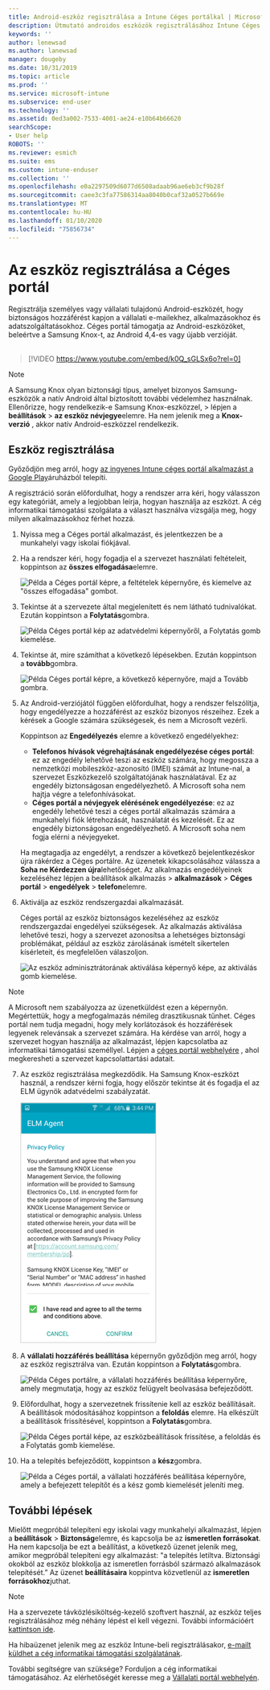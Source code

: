 ```yaml
---
title: Android-eszköz regisztrálása a Intune Céges portálkal | Microsoft Docs
description: Útmutató androidos eszközök regisztrálásához Intune Céges portál
keywords: ''
author: lenewsad
ms.author: lanewsad
manager: dougeby
ms.date: 10/31/2019
ms.topic: article
ms.prod: ''
ms.service: microsoft-intune
ms.subservice: end-user
ms.technology: ''
ms.assetid: 0ed3a002-7533-4001-ae24-e10b64b66620
searchScope:
- User help
ROBOTS: ''
ms.reviewer: esmich
ms.suite: ems
ms.custom: intune-enduser
ms.collection: ''
ms.openlocfilehash: e0a2297509d6077d6508adaab96ae6eb3cf9b28f
ms.sourcegitcommit: caee3c3fa77586314aa8040b0caf32a0527b669e
ms.translationtype: MT
ms.contentlocale: hu-HU
ms.lasthandoff: 01/10/2020
ms.locfileid: "75856734"
---
```

# <a name="enroll-your-device-with-company-portal"></a>Az eszköz regisztrálása a Céges portál  
Regisztrálja személyes vagy vállalati tulajdonú Android-eszközét, hogy biztonságos hozzáférést kapjon a vállalati e-mailekhez, alkalmazásokhoz és adatszolgáltatásokhoz. Céges portál támogatja az Android-eszközöket, beleértve a Samsung Knox-t, az Android 4,4-es vagy újabb verzióját.  
</br>
> [!VIDEO https://www.youtube.com/embed/k0Q_sGLSx6o?rel=0]

> [!NOTE]
> A Samsung Knox olyan biztonsági típus, amelyet bizonyos Samsung-eszközök a natív Android által biztosított további védelemhez használnak. Ellenőrizze, hogy rendelkezik-e Samsung Knox-eszközzel, > lépjen a **beállítások** > **az eszköz névjegye**elemre. Ha nem jelenik meg a **Knox-verzió** , akkor natív Android-eszközzel rendelkezik.

## <a name="enroll-device"></a>Eszköz regisztrálása  
Győződjön meg arról, hogy [az ingyenes Intune céges portál alkalmazást a Google Play](https://play.google.com/store/apps/details?id=com.microsoft.windowsintune.companyportal)áruházból telepíti. 

A regisztráció során előfordulhat, hogy a rendszer arra kéri, hogy válasszon egy kategóriát, amely a legjobban leírja, hogyan használja az eszközt. A cég informatikai támogatási szolgálata a választ használva vizsgálja meg, hogy milyen alkalmazásokhoz férhet hozzá.  

1. Nyissa meg a Céges portál alkalmazást, és jelentkezzen be a munkahelyi vagy iskolai fiókjával.  

2. Ha a rendszer kéri, hogy fogadja el a szervezet használati feltételeit, koppintson az **összes elfogadása**elemre.  

   ![Példa a Céges portál képre, a feltételek képernyőre, és kiemelve az "összes elfogadása" gombot.](./media/accept-terms-1911.png)  


3. Tekintse át a szervezete által megjelenített és nem látható tudnivalókat. Ezután koppintson a **Folytatás**gombra.


    ![Példa Céges portál kép az adatvédelmi képernyőről, a Folytatás gomb kiemelése.](./media/android-privacy-screen-1911.png)  
4. Tekintse át, mire számíthat a következő lépésekben. Ezután koppintson a **tovább**gombra.  

    ![Példa Céges portál képre, a következő képernyőre, majd a Tovább gombra.](./media/android-whats-next-1911.png)  


5. Az Android-verziójától függően előfordulhat, hogy a rendszer felszólítja, hogy engedélyezze a hozzáférést az eszköz bizonyos részeihez. Ezek a kérések a Google számára szükségesek, és nem a Microsoft vezérli.  

    Koppintson az **Engedélyezés** elemre a következő engedélyekhez:  
    * **Telefonos hívások végrehajtásának engedélyezése céges portál**: ez az engedély lehetővé teszi az eszköz számára, hogy megossza a nemzetközi mobileszköz-azonosító (IMEI) számát az Intune-nal, a szervezet Eszközkezelő szolgáltatójának használatával. Ez az engedély biztonságosan engedélyezhető. A Microsoft soha nem hajtja végre a telefonhívásokat.  
    * **Céges portál a névjegyek elérésének engedélyezése**: ez az engedély lehetővé teszi a céges portál alkalmazás számára a munkahelyi fiók létrehozását, használatát és kezelését.  Ez az engedély biztonságosan engedélyezhető. A Microsoft soha nem fogja elérni a névjegyeket. 

    Ha megtagadja az engedélyt, a rendszer a következő bejelentkezéskor újra rákérdez a Céges portálre. Az üzenetek kikapcsolásához válassza a **Soha ne Kérdezzen újra**lehetőséget. Az alkalmazás engedélyeinek kezeléséhez lépjen a beállítások alkalmazás > **alkalmazások** > **Céges portál** > **engedélyek** > **telefon**elemre.  

6. Aktiválja az eszköz rendszergazdai alkalmazását. 

    Céges portál az eszköz biztonságos kezeléséhez az eszköz rendszergazdai engedélyei szükségesek. Az alkalmazás aktiválása lehetővé teszi, hogy a szervezet azonosítsa a lehetséges biztonsági problémákat, például az eszköz zárolásának ismételt sikertelen kísérleteit, és megfelelően válaszoljon.  

    ![Az eszköz adminisztrátorának aktiválása képernyő képe, az aktiválás gomb kiemelése.](./media/activate-device-administrator-1911.png)  

> [!NOTE]
> A Microsoft nem szabályozza az üzenetküldést ezen a képernyőn. Megértettük, hogy a megfogalmazás némileg drasztikusnak tűnhet. Céges portál nem tudja megadni, hogy mely korlátozások és hozzáférések legyenek relevánsak a szervezet számára. Ha kérdése van arról, hogy a szervezet hogyan használja az alkalmazást, lépjen kapcsolatba az informatikai támogatási személlyel. Lépjen a [céges portál webhelyére](https://go.microsoft.com/fwlink/?linkid=2010980) , ahol megkeresheti a szervezet kapcsolattartási adatait.  


7. Az eszköz regisztrálása megkezdődik. Ha Samsung Knox-eszközt használ, a rendszer kérni fogja, hogy először tekintse át és fogadja el az ELM ügynök adatvédelmi szabályzatát.   

    ![Példa a Samsung Knox adatvédelmi szabályzat képernyőre, amely megjelenik a regisztráció során.](./media/and-enroll-7-knox-privacy-policy.png)  

8. A **vállalati hozzáférés beállítása** képernyőn győződjön meg arról, hogy az eszköz regisztrálva van. Ezután koppintson a **Folytatás**gombra.  

    ![Példa Céges portálre, a vállalati hozzáférés beállítása képernyőre, amely megmutatja, hogy az eszköz felügyelt beolvasása befejeződött.](./media/update-settings-1911.png)  

9. Előfordulhat, hogy a szervezetnek frissítenie kell az eszköz beállításait. A beállítások módosításához koppintson a **feloldás** elemre. Ha elkészült a beállítások frissítésével, koppintson a **Folytatás**gombra.  

   ![Példa Céges portál képe, az eszközbeállítások frissítése, a feloldás és a Folytatás gomb kiemelése.](./media/resolve-settings-1911.png)  

10. Ha a telepítés befejeződött, koppintson a **kész**gombra.    

    ![Példa a Céges portál, a vállalati hozzáférés beállítása képernyőre, amely a befejezett telepítőt és a kész gomb kiemelését jeleníti meg.](./media/android-enrollment-done-1911.png) 

## <a name="next-steps"></a>További lépések  

Mielőtt megpróbál telepíteni egy iskolai vagy munkahelyi alkalmazást, lépjen a **beállítások** > **Biztonság**elemre, és kapcsolja be az **ismeretlen forrásokat**. Ha nem kapcsolja be ezt a beállítást, a következő üzenet jelenik meg, amikor megpróbál telepíteni egy alkalmazást: "a telepítés letiltva. Biztonsági okokból az eszköz blokkolja az ismeretlen forrásból származó alkalmazások telepítését.” Az üzenet **beállításaira** koppintva közvetlenül az **ismeretlen forrásokhoz**juthat.  

> [!Note]
> Ha a szervezete távközlésiköltség-kezelő szoftvert használ, az eszköz teljes regisztrálásához még néhány lépést el kell végezni. További információért [kattintson ide](enroll-your-device-with-telecom-expense-management-android.md).

Ha hibaüzenet jelenik meg az eszköz Intune-beli regisztrálásakor, [e-mailt küldhet a cég informatikai támogatási szolgálatának](send-logs-to-your-it-admin-by-email-android.md).  

További segítségre van szüksége? Forduljon a cég informatikai támogatásához. Az elérhetőségét keresse meg a [Vállalati portál webhelyén](https://go.microsoft.com/fwlink/?linkid=2010980).  